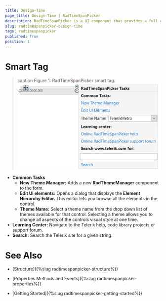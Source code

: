 ```yaml
---
title: Design-Time
page_title: Design-Time | RadTimeSpanPicker
description: RadTimeSpanPicker is a UI component that provides a full control over picking a specific time span and duration. 
slug: radtimespanpicker-design-time
tags: radtimespanpicker
published: True
position: 1
---
```


# Smart Tag

>caption Figure 1: RadTimeSpanPicker smart tag.
![radtimespanpicker-design-time001](images/radtimespanpicker-design-time001.png)


* __Common Tasks__
    - __New Theme Manager:__ Adds a new __RadThemeManager__ component to the form.
    - __Edit UI elements:__ Opens a dialog that displays the __Element Hierarchy Editor.__ This editor lets you browse all the elements in the control.
    - __Theme Name:__ Select a theme name from the drop down list of themes available for that control. Selecting a theme allows you to change all aspects of the controls visual style at one time.
* __Learning Center:__ Navigate to the Telerik help, code library projects or support forum.
* __Search:__ Search the Telerik site for a given string.


# See Also

 * [Structure]({%slug radtimespanpicker-structure%})
 
 * [Properties Methods and Events]({%slug radtimespanpicker-properties%})

 * [Getting Started]({%slug radtimespanpicker-getting-started%}) 